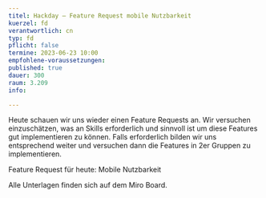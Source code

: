 ```yaml
---
titel: Hackday – Feature Request mobile Nutzbarkeit
kuerzel: fd
verantwortlich: cn
typ: fd
pflicht: false
termine: 2023-06-23 10:00
empfohlene-voraussetzungen: 
published: true
dauer: 300
raum: 3.209
info: 

---
```


Heute schauen wir uns wieder einen Feature Requests an. Wir versuchen einzuschätzen, was an Skills erforderlich und sinnvoll ist um diese Features gut implementieren zu können. Falls erforderlich bilden wir uns entsprechend weiter und versuchen dann die Features in 2er Gruppen zu implementieren.

Feature Request für heute: Mobile Nutzbarkeit

Alle Unterlagen finden sich auf dem Miro Board.

